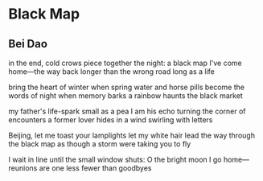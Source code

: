 # Black Map
## Bei Dao
in the end, cold crows piece together
the night: a black map
I've come home—the way back
longer than the wrong road
long as a life

bring the heart of winter
when spring water and horse pills
become the words of night
when memory barks
a rainbow haunts the black market

my father's life-spark small as a pea
I am his echo
turning the corner of encounters
a former lover hides in a wind
swirling with letters

Beijing, let me
toast your lamplights
let my white hair lead
the way through the black map
as though a storm were taking you to fly

I wait in line until the small window
shuts: O the bright moon
I go home—reunions
are one less
fewer than goodbyes